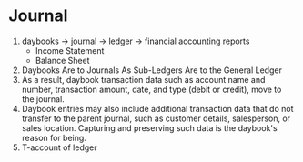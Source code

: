 # Journal

1. daybooks -> journal -> ledger -> financial accounting reports
   * Income Statement
   * Balance Sheet
2. Daybooks Are to Journals As Sub-Ledgers Are to the General Ledger
3. As a result, daybook transaction data such as account name and number, transaction amount, date, and type (debit or credit), move to the journal.
4. Daybook entries may also include additional transaction data that do not transfer to the parent journal, such as customer details, salesperson, or sales location. Capturing and preserving such data is the daybook's reason for being.
5. T-account of ledger